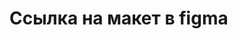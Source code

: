   <h1>Ссылка на макет в figma</h1>
  <a href="https://cheremisinovael2.github.io/bike-fest-web/>Тык сюда</a>
  <a href="https://www.figma.com/design/k43XDyaxiffeZHw2bYkD1x/Bike_fest_web?node-id=0-1&p=f&t=sikNZGnPT0X1Leqf-0</a>
        
